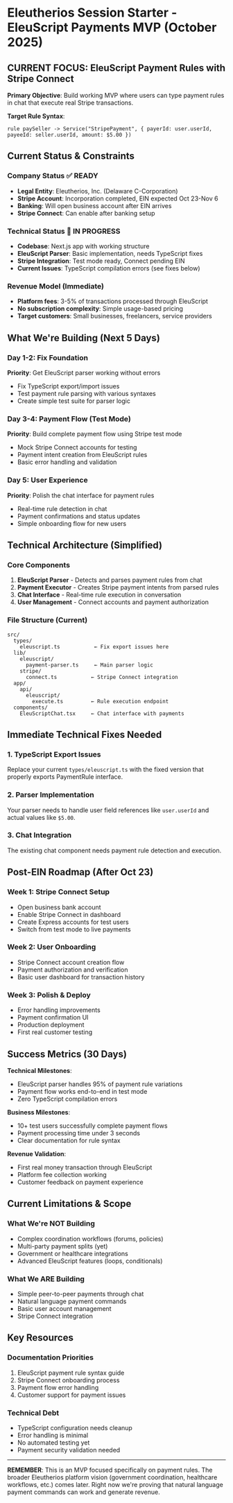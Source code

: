 # Eleutherios Session Starter - EleuScript Payments MVP (October 2025)

## CURRENT FOCUS: EleuScript Payment Rules with Stripe Connect

**Primary Objective**: Build working MVP where users can type payment rules in chat that execute real Stripe transactions.

**Target Rule Syntax**:
```eleuscript
rule paySeller -> Service("StripePayment", { payerId: user.userId, payeeId: seller.userId, amount: $5.00 })
```

## Current Status & Constraints

### Company Status ✅ READY
- **Legal Entity**: Eleutherios, Inc. (Delaware C-Corporation) 
- **Stripe Account**: Incorporation completed, EIN expected Oct 23-Nov 6
- **Banking**: Will open business account after EIN arrives
- **Stripe Connect**: Can enable after banking setup

### Technical Status 🔧 IN PROGRESS
- **Codebase**: Next.js app with working structure
- **EleuScript Parser**: Basic implementation, needs TypeScript fixes
- **Stripe Integration**: Test mode ready, Connect pending EIN
- **Current Issues**: TypeScript compilation errors (see fixes below)

### Revenue Model (Immediate)
- **Platform fees**: 3-5% of transactions processed through EleuScript
- **No subscription complexity**: Simple usage-based pricing
- **Target customers**: Small businesses, freelancers, service providers

## What We're Building (Next 5 Days)

### Day 1-2: Fix Foundation
**Priority**: Get EleuScript parser working without errors
- Fix TypeScript export/import issues
- Test payment rule parsing with various syntaxes
- Create simple test suite for parser logic

### Day 3-4: Payment Flow (Test Mode)
**Priority**: Build complete payment flow using Stripe test mode
- Mock Stripe Connect accounts for testing
- Payment intent creation from EleuScript rules
- Basic error handling and validation

### Day 5: User Experience
**Priority**: Polish the chat interface for payment rules
- Real-time rule detection in chat
- Payment confirmations and status updates
- Simple onboarding flow for new users

## Technical Architecture (Simplified)

### Core Components
1. **EleuScript Parser** - Detects and parses payment rules from chat
2. **Payment Executor** - Creates Stripe payment intents from parsed rules
3. **Chat Interface** - Real-time rule execution in conversation
4. **User Management** - Connect accounts and payment authorization

### File Structure (Current)
```
src/
  types/
    eleuscript.ts           ← Fix export issues here
  lib/
    eleuscript/
      payment-parser.ts     ← Main parser logic
    stripe/
      connect.ts           ← Stripe Connect integration
  app/
    api/
      eleuscript/
        execute.ts         ← Rule execution endpoint
  components/
    EleuScriptChat.tsx     ← Chat interface with payments
```

## Immediate Technical Fixes Needed

### 1. TypeScript Export Issues
Replace your current `types/eleuscript.ts` with the fixed version that properly exports PaymentRule interface.

### 2. Parser Implementation
Your parser needs to handle user field references like `user.userId` and actual values like `$5.00`.

### 3. Chat Integration
The existing chat component needs payment rule detection and execution.

## Post-EIN Roadmap (After Oct 23)

### Week 1: Stripe Connect Setup
- Open business bank account
- Enable Stripe Connect in dashboard
- Create Express accounts for test users
- Switch from test mode to live payments

### Week 2: User Onboarding
- Stripe Connect account creation flow
- Payment authorization and verification
- Basic user dashboard for transaction history

### Week 3: Polish & Deploy
- Error handling improvements
- Payment confirmation UI
- Production deployment
- First real customer testing

## Success Metrics (30 Days)

**Technical Milestones**:
- EleuScript parser handles 95% of payment rule variations
- Payment flow works end-to-end in test mode
- Zero TypeScript compilation errors

**Business Milestones**:
- 10+ test users successfully complete payment flows
- Payment processing time under 3 seconds
- Clear documentation for rule syntax

**Revenue Validation**:
- First real money transaction through EleuScript
- Platform fee collection working
- Customer feedback on payment experience

## Current Limitations & Scope

### What We're NOT Building
- Complex coordination workflows (forums, policies)
- Multi-party payment splits (yet)
- Government or healthcare integrations
- Advanced EleuScript features (loops, conditionals)

### What We ARE Building
- Simple peer-to-peer payments through chat
- Natural language payment commands
- Basic user account management
- Stripe Connect integration

## Key Resources

### Documentation Priorities
1. EleuScript payment rule syntax guide
2. Stripe Connect onboarding process
3. Payment flow error handling
4. Customer support for payment issues

### Technical Debt
- TypeScript configuration needs cleanup
- Error handling is minimal
- No automated testing yet
- Payment security validation needed

---

**REMEMBER**: This is an MVP focused specifically on payment rules. The broader Eleutherios platform vision (government coordination, healthcare workflows, etc.) comes later. Right now we're proving that natural language payment commands can work and generate revenue.